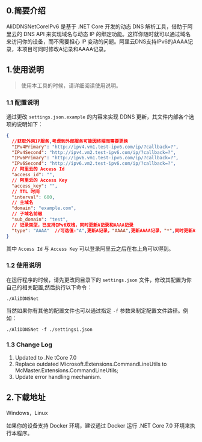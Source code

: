 ## 0.简要介绍

AliDDNSNetCoreIPv6 是基于 .NET Core 开发的动态 DNS 解析工具，借助于阿里云的 DNS API 来实现域名与动态 IP 的绑定功能。这样你随时就可以通过域名来访问你的设备，而不需要担心 IP 变动的问题。阿里云DNS支持IPv6的AAAA记录，本项目可同时修改A记录和AAAA记录。

## 1.使用说明

> 使用本工具的时候，请详细阅读使用说明。

### 1.1 配置说明

通过更改 ```settings.json.example``` 的内容来实现 DDNS 更新，其文件内部各个选项的说明如下：

```json
{
  //获取外网IP服务,考虑到外部服务可能因终端而需要更换
  "IPv4Primary": "http://ipv4.vm1.test-ipv6.com/ip/?callback=?",
  "IPv4Second": "http://ipv4.vm2.test-ipv6.com/ip/?callback=?",
  "IPv6Primary": "http://ipv6.vm1.test-ipv6.com/ip/?callback=?",
  "IPv6Second": "http://ipv6.vm2.test-ipv6.com/ip/?callback=?",
  // 阿里云的 Access Id
  "access_id": "",
  // 阿里云的 Access Key
  "access_key": "",
  // TTL 时间
  "interval": 600,
  // 主域名
  "domain": "example.com",
  // 子域名前缀
  "sub_domain": "test",
  // 记录类型，已支持IPv6双栈，同时更新A记录和AAAA记录
  "type": "AAAA"  //可选值:"A",更新A记录，"AAAA",更新AAAA记录，"*",同时更新A记录和AAAA记录。
}
```

其中 ```Access Id``` 与 ```Access Key``` 可以登录阿里云之后在右上角可以得到。

### 1.2 使用说明

在运行程序的时候，请先更改同目录下的 ```settings.json``` 文件，修改其配置为你自己的相关配置,然后执行以下命令：

```shell
./AliDDNSNet
```

当然如果你有其他的配置文件也可以通过指定 ```-f``` 参数来制定配置文件路径。例如：

```shell
./AliDDNSNet -f ./settings1.json
```
### 1.3 Change Log
1. Updated to .Ne tCore 7.0
2. Replace outdated Microsoft.Extensions.CommandLineUtils to McMaster.Extensions.CommandLineUtils;
3. Update error handling mechanism.
## 2.下载地址

Windows，Linux

如果你的设备支持 Docker 环境，建议通过 Docker 运行 .NET Core 7.0 环境来执行本程序。
